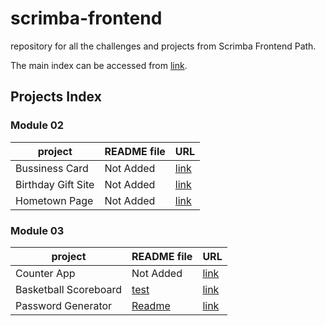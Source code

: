 # scrimba-frontend
repository for all the challenges and projects from Scrimba Frontend Path.

The main index can be accessed from [link](https://merry-kataifi-dfcaa9.netlify.app/).

## Projects Index
### Module 02
| project | README file | URL |
| ------- | ------ | ---- |
| Bussiness Card | Not Added | [link](https://merry-kataifi-dfcaa9.netlify.app/module-02/business-card/index.html) |
| Birthday Gift Site | Not Added | [link](https://merry-kataifi-dfcaa9.netlify.app/module-02/birthday-gift-site/index.html) |
| Hometown Page | Not Added | [link](https://merry-kataifi-dfcaa9.netlify.app/module-02/hometown-page/index.html) |

### Module 03
| project | README file | URL |
| ------- | ------ | ---- |
| Counter App | Not Added | [link](https://merry-kataifi-dfcaa9.netlify.app/module-03/counter-app/index.html) |
| Basketball Scoreboard | [test](./module-03/scoreboard-app/) | [link](https://merry-kataifi-dfcaa9.netlify.app/module-03/scoreboard-app/index.html) |
| Password Generator | [Readme](./module-03/password-generator/README.md) | [link](https://merry-kataifi-dfcaa9.netlify.app/module-03/password-generator/) |
